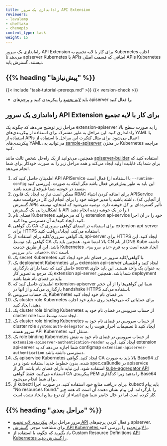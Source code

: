 ```yaml
---
title: راه‌اندازی یک سرور API Extension
reviewers:
- lavalamp
- cheftako
- chenopis
content_type: task
weight: 15
---
```


<!-- overview -->

راه‌اندازی یک سرور API Extension برای کار با لایه تجمیع به Kubernetes اجازه می‌دهد تا apiserver Kubernetes با APIs اضافی که قسمت اصلی APIs Kubernetes نیستند، گسترش یابد.


## {{% heading "پیش‌نیازها" %}}

{{< include "task-tutorial-prereqs.md" >}} {{< version-check >}}

* باید [لایه تجمیع](/docs/tasks/extend-kubernetes/configure-aggregation-layer/) را پیکربندی کنید و پرچم‌های apiserver را فعال کنید.


<!-- steps -->

## راه‌اندازی یک سرور API Extension برای کار با لایه تجمیع

مراحل زیر توضیح می‌دهد که چگونه یک extension-apiserver را به صورت سطح بالا راه‌اندازی کنید. این مراحل به طور مشترک برای استفاده از پیکربندی‌های YAML یا استفاده از APIs اعمال می‌شود. برای مثال کنکرت این مراحل با استفاده از پیکربندی‌های YAML، می‌توانید به [sample-apiserver](https://github.com/kubernetes/sample-apiserver/blob/master/README.md) در مخزن Kubernetes مراجعه کنید.

همچنین، می‌توانید از یک راه‌حل شخص ثالث مانند [apiserver-builder](https://github.com/kubernetes-sigs/apiserver-builder-alpha/blob/master/README.md) استفاده کنید که برای شما یک قابلیت اولیه ایجاد می‌کند و همه مراحل زیر را به صورت خودکار برای شما انجام می‌دهد.

1. اطمینان حاصل کنید که API APIService فعال است (با استفاده از `--runtime-config` بررسی کنید). این باید به طور پیش‌فرض فعال باشد مگر اینکه به صورت متعمد در خوشه شما غیرفعال شده باشد.
1. ممکن است نیاز به ایجاد یک قانون RBAC برای اضافه کردن اشیاء APIService داشته باشید یا مدیر خوشه خود را برای انجام این کار درخواست دهید. (از آنجایی که گسترش APIs تأثیر گسترده‌ای بر کل خوشه دارد، توصیه نمی‌شود که امتحان، توسعه یا اشکال‌زدایی یک گسترش API را در یک خوشه زنده انجام دهید.)
1. فضای نام Kubernetes را که می‌خواهید extension api-service خود را در آن اجرا کنید، ایجاد کنید/به آن دسترسی پیدا کنید.
1. یک گواهی CA برای استفاده در امضای گواهی سروری که extension api-server برای HTTPS استفاده می‌کند، ایجاد/دریافت کنید.
1. یک گواهی سروری/کلید برای استفاده از api-server برای HTTPS ایجاد کنید. این گواهی باید توسط CA بالا امضا شود. همچنین باید یک CN از نام DNS Kube داشته باشد. این از طریق خدمت Kubernetes ایجاد شده است و به فرم `<نام سرویس>.<فضای نام سرویس>.svc` است.
1. یک secret Kubernetes با گواهی/کلید سرور در فضای نام خود ایجاد کنید.
1. یک deployment Kubernetes برای extension api-server ایجاد کنید و اطمینان حاصل کنید که شما دارای بارگذاری secret به عنوان یک واحد هستید. این باید حاوی یک مرجع به تصویر کار extension api-server شما باشد. همچنین deployment باید در فضای نام شما باشد.
1. اطمینان حاصل کنید که extension-apiserver شما این گواهی‌ها را از آن حجم بارگذاری می‌کند و از آنها در handshake HTTPS استفاده می‌کند.
1. یک حساب سرویس Kubernetes در فضای نام خود ایجاد کنید.
1. یک cluster role Kubernetes برای عملیاتی که می‌خواهید روی منابع خود اجازه دهید، ایجاد کنید.
1. یک cluster role binding Kubernetes از حساب سرویس در فضای نام خود به cluster role ایجاد شده توسط شما.
1. یک cluster role binding Kubernetes از حساب سرویس در فضای نام خود به cluster role `system:auth-delegator` ایجاد کنید تا تصمیمات احراز هویت را به سرور هسته API Kubernetes منتقل کنید.
1. یک role binding Kubernetes از حساب سرویس در فضای نام خود به نقش `extension-apiserver-authentication-reader` ایجاد کنید. این به extension api-server شما اجازه می‌دهد که به configmap `extension-apiserver-authentication` دسترسی داشته باشد.
1. یک apiservice Kubernetes ایجاد کنید. گواهی CA بالا باید به صورت Base64 کد شده، بدون خطوط جدید استفاده شود و در spec.caBundle در apiservice استفاده شود. این نباید دارای فضای نام باشد. اگر از [kube-aggregator API](https://github.com/kubernetes/kube-aggregator/) استفاده می‌کنید، فقط گواهی CA پیکربندی PEM را بدهید زیرا کدگذاری Base64 برای شما انجام می‌شود.
1. از kubectl برای دریافت منابع خود استفاده کنید. در صورت اجرا، kubectl باید پیام "No resources found." را بازگرداند. این پیام نشان دهنده آن است که همه چیز کار کرده است اما در حال حاضر شما هیچ اشیاء از آن نوع منابع ایجاد نشده است.


## {{% heading "مراحل بعدی" %}}

* مرور مراحل برای [پیکربندی لایه تجمیع API](/docs/tasks/extend-kubernetes/configure-aggregation-layer/) و فعال کردن پرچم‌های apiserver.
* برای مشاهده موجز، [گسترش API Kubernetes با لایه تجمیع](/docs/concepts/extend-kubernetes/api-extension/apiserver-aggregation/) را بررسی کنید.
* یاد بگیرید که چگونه با استفاده از Custom Resource Definitions [API Kubernetes را گسترش دهید](/docs/tasks/extend-kubernetes/custom-resources/custom-resource-definitions/).
